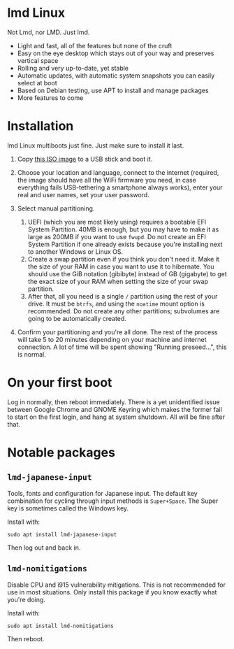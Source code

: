 # lmd Linux

Not Lmd, nor LMD. Just lmd.

- Light and fast, all of the features but none of the cruft
- Easy on the eye desktop which stays out of your way and preserves vertical space
- Rolling and very up-to-date, yet stable
- Automatic updates, with automatic system snapshots you can easily select at boot
- Based on Debian testing, use APT to install and manage packages
- More features to come


# Installation

lmd Linux multiboots just fine. Just make sure to install it last.

1. Copy [this ISO image](https://drive.google.com/file/d/18ddvi3B6GkGRtDXTWwDPy9Y3swXzCkEE) to a USB
   stick and boot it.

2. Choose your location and language, connect to the internet (required, the image should have all
   the WiFi firmware you need, in case everything fails USB-tethering a smartphone always works),
   enter your real and user names, set your user password.

3. Select manual partitioning.
   1. UEFI (which you are most likely using) requires a bootable EFI System Partition. 40MB is
      enough, but you may have to make it as large as 200MB if you want to use `fwupd`. Do not
      create an EFI System Partition if one already exists because you're installing next to another
      Windows or Linux OS.
   2. Create a swap partition even if you think you don't need it. Make it the size of your RAM in
      case you want to use it to hibernate. You should use the GiB notation (gibibyte) instead of GB
      (gigabyte) to get the exact size of your RAM when setting the size of your swap partition.
   3. After that, all you need is a single `/` partition using the rest of your drive. It must be
      `btrfs`, and using the `noatime` mount option is recommended. Do not create any other
      partitions; subvolumes are going to be automatically created.

4. Confirm your partitioning and you're all done. The rest of the process will take 5 to 20 minutes
   depending on your machine and internet connection. A lot of time will be spent showing "Running
   preseed...", this is normal.


# On your first boot

Log in normally, then reboot immediately. There is a yet unidentified issue between Google Chrome
and GNOME Keyring which makes the former fail to start on the first login, and hang at system
shutdown. All will be fine after that.


# Notable packages


## `lmd-japanese-input`

Tools, fonts and configuration for Japanese input. The default key combination for cycling through
input methods is `Super+Space`. The Super key is sometimes called the Windows key.

Install with:

```shell
sudo apt install lmd-japanese-input
```

Then log out and back in.


## `lmd-nomitigations`

Disable CPU and i915 vulnerability mitigations. This is not recommended for use in most situations.
Only install this package if you know exactly what you're doing.

Install with:

```shell
sudo apt install lmd-nomitigations
```

Then reboot.

